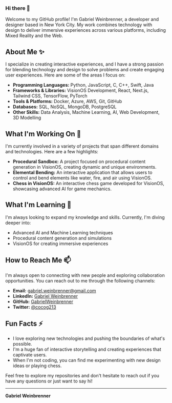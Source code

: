 ### Hi there 👋

Welcome to my GitHub profile! I'm Gabriel Weinbrenner, a developer and designer based in New York City. My work combines technology with design to deliver immersive experiences across various platforms, including Mixed Reality and the Web.

## About Me ✨

I specialize in creating interactive experiences, and I have a strong passion for blending technology and design to solve problems and create engaging user experiences. Here are some of the areas I focus on:

- **Programming Languages:** Python, JavaScript, C, C++, Swift, Java
- **Frameworks & Libraries:** VisionOS Development, React, Next.js, Tailwind CSS, TensorFlow, PyTorch
- **Tools & Platforms:** Docker, Azure, AWS, Git, GitHub
- **Databases:** SQL, NoSQL, MongoDB, PostgreSQL
- **Other Skills:** Data Analysis, Machine Learning, AI, Web Development, 3D Modelling

## What I'm Working On 🔭

I'm currently involved in a variety of projects that span different domains and technologies. Here are a few highlights:

- **Procedural Sandbox:** A project focused on procedural content generation in VisionOS, creating dynamic and unique environments.
- **Elemental Bending:** An interactive application that allows users to control and bend elements like water, fire, and air using VisionOS.
- **Chess in VisionOS:** An interactive chess game developed for VisionOS, showcasing advanced AI for game mechanics.

## What I'm Learning 🌱

I'm always looking to expand my knowledge and skills. Currently, I'm diving deeper into:

- Advanced AI and Machine Learning techniques
- Procedural content generation and simulations
- VisionOS for creating immersive experiences

## How to Reach Me 📫

I'm always open to connecting with new people and exploring collaboration opportunities. You can reach out to me through the following channels:

- **Email:** [gabriel.weinbrenner@gmail.com](mailto:gabriel.weinbrenner@gmail.com)
- **LinkedIn:** [Gabriel Weinbrenner](https://www.linkedin.com/in/gabriel-weinbrenner-b0083797/)
- **GitHub:** [GabrielWeinbrenner](https://github.com/GabrielWeinbrenner/)
- **Twitter:** [@cocog213](https://twitter.com/cocog213)

## Fun Facts ⚡

- I love exploring new technologies and pushing the boundaries of what's possible.
- I'm a huge fan of interactive storytelling and creating experiences that captivate users.
- When I'm not coding, you can find me experimenting with new design ideas or playing chess.

Feel free to explore my repositories and don't hesitate to reach out if you have any questions or just want to say hi!

---

**Gabriel Weinbrenner**
